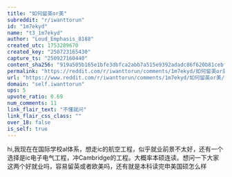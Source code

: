 ```yaml
---
title: "如何留英or美"
subreddit: "r/iwanttorun"
id: "1m7ekyd"
name: "t3_1m7ekyd"
author: "Loud_Emphasis_8188"
created_utc: 1753289670
created_key: "250723165430"
capture_ts: "250927160440"
content_sha256: "919a505b165e1bfe3dbfca2abb7a515e9392adadc86f620b81cebf51b57d0d85"
permalink: "https://reddit.com/r/iwanttorun/comments/1m7ekyd/如何留英or美/"
url: "https://www.reddit.com/r/iwanttorun/comments/1m7ekyd/如何留英or美/"
domain: "self.iwanttorun"
ups: 5
upvote_ratio: 0.69
num_comments: 11
link_flair_text: "不懂就问"
link_flair_css_class: ""
over_18: false
is_self: true
---
```


hi,我现在在国际学校al体系，想走ic的航空工程，似乎就业前景不太好，还有一个选择是ic电子电气工程，冲Cambridge的工程。大概率本硕连读。想问一下大家这两个好就业吗，容易留英或者欧美吗，还有就是本科读完申美国硕怎么样
